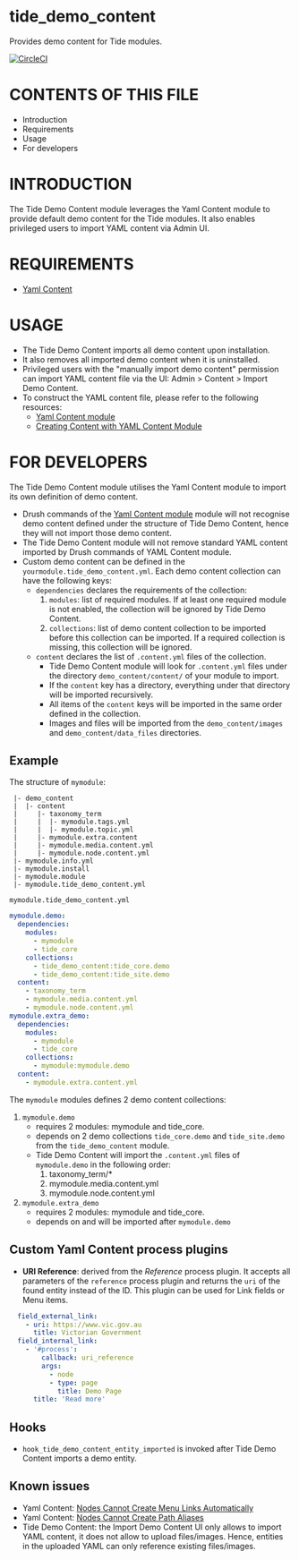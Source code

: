 # tide_demo_content
Provides demo content for Tide modules.

[![CircleCI](https://circleci.com/gh/dpc-sdp/tide_demo_content.svg?style=svg&circle-token=8fe0ec004dc0cb11eab05b2c62c65e1373060b03)](https://circleci.com/gh/dpc-sdp/tide_demo_content)

# CONTENTS OF THIS FILE
* Introduction
* Requirements
* Usage
* For developers

# INTRODUCTION
The Tide Demo Content module leverages the Yaml Content module to provide
default demo content for the Tide modules. It also enables privileged users
to import YAML content via Admin UI.

# REQUIREMENTS
* [Yaml Content](https://drupal.org/project/yaml_content)

# USAGE
* The Tide Demo Content imports all demo content upon installation.
* It also removes all imported demo content when it is uninstalled.
* Privileged users with the "manually import demo content" permission can
import YAML content file via the UI: Admin > Content > Import Demo Content.
* To construct the YAML content file, please refer to the following resources:
  * [Yaml Content module](https://drupal.org/project/yaml_content)
  * [Creating Content with YAML Content Module](https://www.mediacurrent.com/blog/creating-content-yaml-content-module/)

# FOR DEVELOPERS
The Tide Demo Content module utilises the Yaml Content module to import its
own definition of demo content.
* Drush commands of the [Yaml Content module](https://drupal.org/project/yaml_content)
module will not recognise demo content defined under the structure of Tide
Demo Content, hence they will not import those demo content.
* The Tide Demo Content module will not remove standard YAML content imported by
Drush commands of YAML Content module.
* Custom demo content can be defined in the `yourmodule.tide_demo_content.yml`.
Each demo content collection can have the following keys:
  * `dependencies` declares the requirements of the collection:
    1. `modules`: list of required modules. If at least one required module is
    not enabled, the collection will be ignored by Tide Demo Content.
    2. `collections`: list of demo content collection to be imported before
    this collection can be imported. If a required collection is missing, this
    collection will be ignored.
  * `content` declares the list of `.content.yml` files of the collection.
    * Tide Demo Content module will look for `.content.yml` files under the
    directory `demo_content/content/` of your module to import.
    * If the `content` key has a directory, everything under that directory
    will be imported recursively.
    * All items of the `content` keys will be imported in the same order defined
    in the collection.
    * Images and files will be imported from the `demo_content/images` and
    `demo_content/data_files` directories.

## Example
The structure of `mymodule`:
````
 |- demo_content
 |  |- content
 |     |- taxonomy_term
 |     |  |- mymodule.tags.yml
 |     |  |- mymodule.topic.yml
 |     |- mymodule.extra.content
 |     |- mymodule.media.content.yml
 |     |- mymodule.node.content.yml  
 |- mymodule.info.yml
 |- mymodule.install
 |- mymodule.module
 |- mymodule.tide_demo_content.yml   
````
`mymodule.tide_demo_content.yml`
````yaml
mymodule.demo:
  dependencies:
    modules:
      - mymodule
      - tide_core
    collections:
      - tide_demo_content:tide_core.demo
      - tide_demo_content:tide_site.demo
  content:
    - taxonomy_term
    - mymodule.media.content.yml
    - mymodule.node.content.yml
mymodule.extra_demo:
  dependencies:
    modules:
      - mymodule
      - tide_core
    collections:
      - mymodule:mymodule.demo
  content:
    - mymodule.extra.content.yml
````
The `mymodule` modules defines 2 demo content collections:
1. `mymodule.demo`
    * requires 2 modules: mymodule and tide_core.
    * depends on 2 demo collections `tide_core.demo` and `tide_site.demo` from
    the `tide_demo_content` module.
    * Tide Demo Content will import the `.content.yml` files of `mymodule.demo`
    in the following order:
      1. taxonomy_term/*
      2. mymodule.media.content.yml
      3. mymodule.node.content.yml
2. `mymodule.extra_demo`
    * requires 2 modules: mymodule and tide_core.
    * depends on and will be imported after `mymodule.demo`

## Custom Yaml Content process plugins
* **URI Reference**: derived from the *Reference* process plugin. It accepts all
parameters of the `reference` process plugin and returns the `uri` of the found
entity instead of the ID. This plugin can be used for Link fields or Menu items.
````yaml
  field_external_link:
    - uri: https://www.vic.gov.au
      title: Victorian Government
  field_internal_link:
    - '#process':
        callback: uri_reference
        args:
          - node
          - type: page
            title: Demo Page 
      title: 'Read more'  
````

## Hooks
* `hook_tide_demo_content_entity_imported` is invoked after Tide Demo Content
imports a demo entity.

## Known issues
* Yaml Content: [Nodes Cannot Create Menu Links Automatically](https://www.drupal.org/node/2879468)
* Yaml Content: [Nodes Cannot Create Path Aliases](https://www.drupal.org/project/yaml_content/issues/2883434)
* Tide Demo Content: the Import Demo Content UI only allows to import YAML
content, it does not allow to upload files/images. Hence, entities in the
uploaded YAML can only reference existing files/images.
